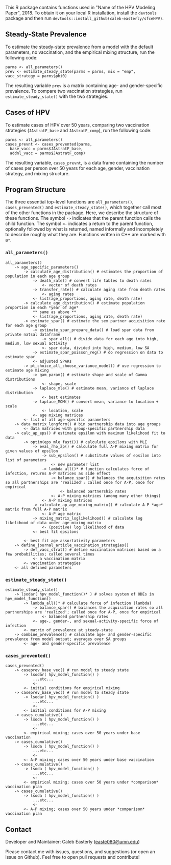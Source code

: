 This R package contains functions used in "Name of the HPV Modeling Paper", 2018. To obtain it on your local R installation, install the `devtools` package and then run `devtools::install_github(caleb-easterly/sfceHPV)`. 

## Steady-State Prevalence
To estimate the steady-state prevalence from a model with the default parameters, no vaccination, and the empirical mixing structure, run the following code:
```
parms <- all_parameters()
prev <- estimate_steady_state(parms = parms, mix = "emp", vacc_strategy = parms$phi0)
```

The resulting variable `prev` is a matrix containing age- and gender-specific prevalence. To compare two vaccination strategies, run `estimate_steady_state()` with the two strategies. 

## Cases of HPV
To estimate cases of HPV over 50 years, comparing two vaccination strategies (`JAstratF_base` and `JAstratF_comp`), run the following code:
```
parms <- all_parameters()
cases_prevnt <- cases_prevented(parms,
  base_vacc = parms$JAstratF_base,
  addnl_vacc = parms$JAstratF_comp)
```

The resulting variable, `cases_prevnt`, is a data frame containing the number of cases per person over 50 years for each age, gender, vaccination strategy, and mixing structure. 

## Program Structure

The three essential top-level functions are `all_parameters()`, `cases_prevented()` and `estimate_steady_state()`, which together call most of the other functions in the package. Here, we describe the structure of these functions.
The symbol `->` indicates that the parent function calls the child function. The symbol `<-` indicates a return to the parent function, optionally followed by what is returned, named informally and incompletely to describe roughly what they are. Functions written in C++ are marked with a`*`.  

### `all_parameters()`

```
all_parameters()
    -> age_specific_parameters()
        -> calculate_age_distribution() # estimates the proportion of population in each age group
            -> death_rate() # convert life tables to death rates
                <- vector of death rates
            -> transfer_rate() # calculate aging rate from death rates
                <- aging rates
            <- list(age_proportions, aging rate, death rate)
        -> calculate_age_distribution() # estimate population proportion in each *year of age*
            ** same as above **
            <- list(age_proportions, aging rate, death rate)
        -> estimate_spar() # estimate the sex partner acquisition rate for each age group
            -> estimate_spar_prepare_data() # load spar data from private natsal dataframe
                -> spar_all() # divide data for each age into high, medium, low sexual activity
                <- spar data, divided into high, medium, low SA
            -> estimate_spar_poisson_reg() # do regression on data to estimate spar
            <- adjusted SPARs
        -> pt_choice_all_choose_variance_model() # use regression to estimate age mixing
            -> gam_param() # estimate shape and scale of Gamma distributions
                <- shape, scale
            -> laplace_mle() # estimate mean, variance of laplace distribution
                <- best estimates
            -> laplace_MOM() # convert mean, variance to location + scale
                <- location, scale
            <- age mixing matrices
        <- list of all age-specific parameters
    -> data_matrix_longform() # bin partnership data into age groups
        <- data matrices with group-specific partnership data
    -> calc_ap_eps() # estimate epsilon with maximum likelihood fit to data
        -> optim(eps_mle_fast()) # calculate epsilons with MLE
            -> eval_rho_ap() # calculate full A-P mixing matrix for given values of epsilon
                -> sub_epsilon() # substitute values of epsilon into list of parameters
                    <- new parameter list
                -> lambda_all()* # function calculates force of infection, returns A-P matrices as side effect
                    -> balance_spar() # balances the acquisition rates so all partnerships are 'realized'; called once for A-P, once for empirical
                        <- balanced partnership rates
                    <- A-P mixing matrices (among many other things)
                <- A-P mixing matrices
            -> calculate_ap_age_mixing_matrix() # calculate A-P *age* matrix from full A-P matrix
                <- A-P age matrix
            -> mixing_matrix_loglikelihood() # calculate log likelihood of data under age mixing matrix
                <- (positive) log likelihood of data
            <- best fit epsilons
        
        <- best fit age assortativity parameters
    -> define_journal_article_vaccination_strategies()
        -> def_vacc_strat() # define vaccination matrices based on a few probabilities; called several times
            <- a vaccination matrix
        <- vaccination strategies
    <- all defined parameters
```

### `estimate_steady_state()`

```
estimate_steady_state()
    -> lsodar( hpv_model_function()* ) # solves system of ODEs in hpv_model_function()
        -> lambda_all()* # calculate force of infection (lambda)
            -> balance_spar() # balances the acquisition rates so all partnerships are 'realized'; called once for A-P, once for empirical
                <- balanced partnership rates
            <- age-, gender-, and sexual-activity-specific force of infection
        <- matrix of prevalence at steady-state
    -> combine_prevalence() # calculate age- and gender-specific prevalence from model output; averages over SA groups
        <- age- and gender-specific prevalence
```

### `cases_prevented()`

```
cases_prevented()
    -> caseprev_base_vec() # run model to steady state
        -> lsodar( hpv_model_function() )
            ...etc...
            <-
        <- initial conditions for empirical mixing
    -> caseprev_base_vec() # run model to steady state
        -> lsodar( hpv_model_function() )
            ...etc...
            <-
        <- initial conditions for A-P mixing
    -> cases_cumulative()
        -> lsoda ( hpv_model_function() )
            ...etc...
            <- 
        <- empirical mixing; cases over 50 years under base vaccination
    -> cases_cumulative()
        -> lsoda ( hpv_model_function() )
            ...etc...
            <- 
        <- A-P mixing; cases over 50 years under base vaccination
    -> cases_cumulative()
        -> lsoda ( hpv_model_function() )
            ...etc...
            <- 
        <- empirical mixing; cases over 50 years under *comparison* vaccination plan
    -> cases_cumulative()
        -> lsoda ( hpv_model_function() )
            ...etc...
            <- 
        <- A-P mixing; cases over 50 years under *comparison* vaccination plan
```




## Contact
Developer and Maintainer: Caleb Easterly (easte080@umn.edu)

Please contact me with issues, questions, and suggestions (or open an issue on Github). Feel free to open pull requests and contribute! 
